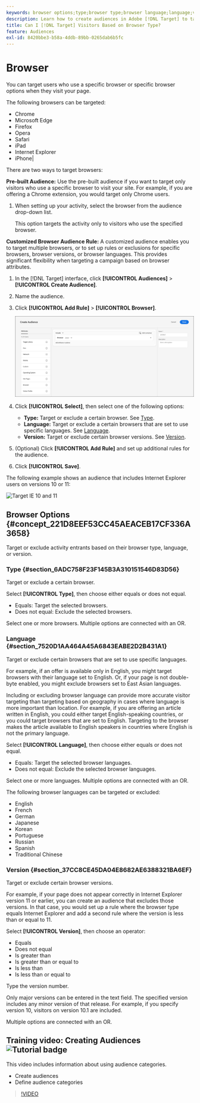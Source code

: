 ```yaml
---
keywords: browser options;type;browser type;browser language;language;version;browser version
description: Learn how to create audiences in Adobe [!DNL Target] to target users who use a specific browser or specific browser options when they visit your page.
title: Can I [!DNL Target] Visitors Based on Browser Type?
feature: Audiences
exl-id: 8420bbe3-b58a-4ddb-89bb-0265dab6b5fc
---
```

# Browser

You can target users who use a specific browser or specific browser options when they visit your page.

The following browsers can be targeted:

* Chrome
* Microsoft Edge
* Firefox
* Opera
* Safari
* iPad
* Internet Explorer
* iPhone|

There are two ways to target browsers:

**Pre-built Audience:** Use the pre-built audience if you want to target only visitors who use a specific browser to visit your site. For example, if you are offering a Chrome extension, you would target only Chrome users.

1. When setting up your activity, select the browser from the audience drop-down list.

   This option targets the activity only to visitors who use the specified browser.

**Customized Browser Audience Rule:** A customized audience enables you to target multiple browsers, or to set up rules or exclusions for specific browsers, browser versions, or browser languages. This provides significant flexibility when targeting a campaign based on browser attributes.

1. In the [!DNL Target] interface, click **[!UICONTROL Audiences]** > **[!UICONTROL Create Audience]**. 
1. Name the audience. 
1. Click **[!UICONTROL Add Rule]** > **[!UICONTROL Browser]**.

   ![Rules > Brower](assets/target_browser.png)

1. Click **[!UICONTROL Select]**, then select one of the following options:

   * **Type:** Target or exclude a certain browser. See [Type](/help/c-target/c-audiences/c-target-rules/browser.md#section_6ADC758F23F145B3A310151546D83D56). 
   * **Language:** Target or exclude a certain browsers that are set to use specific languages. See [Language](/help/c-target/c-audiences/c-target-rules/browser.md#section_7520D1AA464A45A6843EABE2D2B431A1). 
   * **Version:** Target or exclude certain browser versions. See [Version](/help/c-target/c-audiences/c-target-rules/browser.md#section_37CC8CE45DA04E8682AE6388321BA6EF).

1. (Optional) Click **[!UICONTROL Add Rule]** and set up additional rules for the audience. 
1. Click **[!UICONTROL Save]**.

The following example shows an audience that includes Internet Explorer users on versions 10 or 11:

![Target IE 10 and 11](/help/c-target/c-audiences/c-target-rules/assets/target_ie-10-11.png)

## Browser Options {#concept_221D8EEF53CC45AEACEB17CF336A3658}

Target or exclude activity entrants based on their browser type, language, or version.

### Type {#section_6ADC758F23F145B3A310151546D83D56}

Target or exclude a certain browser.

Select **[!UICONTROL Type]**, then choose either equals or does not equal.

* Equals: Target the selected browsers. 
* Does not equal: Exclude the selected browsers.

Select one or more browsers. Multiple options are connected with an OR.

### Language {#section_7520D1AA464A45A6843EABE2D2B431A1}

Target or exclude certain browsers that are set to use specific languages.

For example, if an offer is available only in English, you might target browsers with their language set to English. Or, if your page is not double-byte enabled, you might exclude browsers set to East Asian languages.

Including or excluding browser language can provide more accurate visitor targeting than targeting based on geography in cases where language is more important than location. For example, if you are offering an article written in English, you could either target English-speaking countries, or you could target browsers that are set to English. Targeting to the browser makes the article available to English speakers in countries where English is not the primary language.

Select **[!UICONTROL Language]**, then choose either equals or does not equal.

* Equals: Target the selected browser languages. 
* Does not equal: Exclude the selected browser languages.

Select one or more languages. Multiple options are connected with an OR.

The following browser languages can be targeted or excluded:

* English 
* French 
* German 
* Japanese 
* Korean 
* Portuguese 
* Russian 
* Spanish 
* Traditional Chinese

### Version {#section_37CC8CE45DA04E8682AE6388321BA6EF}

Target or exclude certain browser versions.

For example, if your page does not appear correctly in Internet Explorer version 11 or earlier, you can create an audience that excludes those versions. In that case, you would set up a rule where the browser type equals Internet Explorer and add a second rule where the version is less than or equal to 11.

Select **[!UICONTROL Version]**, then choose an operator:

* Equals 
* Does not equal 
* Is greater than 
* Is greater than or equal to 
* Is less than 
* Is less than or equal to

Type the version number.

Only major versions can be entered in the text field. The specified version includes any minor version of that release. For example, if you specify version 10, visitors on version 10.1 are included.

Multiple options are connected with an OR. 

## Training video: Creating Audiences ![Tutorial badge](/help/assets/tutorial.png)

This video includes information about using audience categories.

* Create audiences 
* Define audience categories

>[!VIDEO](https://video.tv.adobe.com/v/17392)
